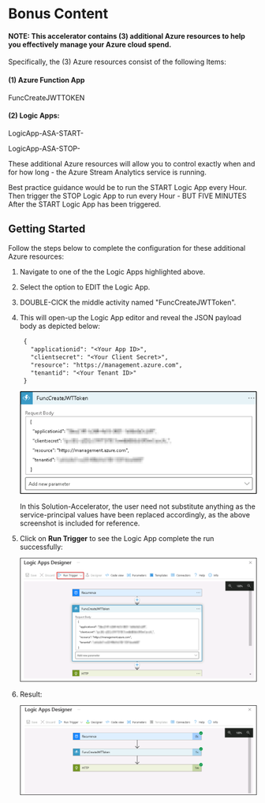# Bonus Content

#### NOTE: This accelerator contains (3) additional Azure resources to help you effectively manage your Azure cloud spend.

Specifically, the (3) Azure resources consist of the following Items:

#### (1) Azure Function App  
   FuncCreateJWTTOKEN<inject key = "DeploymentID"></inject>

#### (2) Logic Apps:

   LogicApp-ASA-START-<inject key = "DeploymentID"></inject>

   LogicApp-ASA-STOP-<inject key = "DeploymentID"></inject>

These additional Azure resources will allow you to control exactly when and for how long - the Azure Stream Analytics service is running.  

Best practice guidance would be to run the START Logic App every Hour. 
Then trigger the STOP Logic App to run every Hour - BUT FIVE MINUTES After the START Logic App has been triggered.

## Getting Started
Follow the steps below to complete the configuration for these additional Azure resources:

1. Navigate to one of the the Logic Apps highlighted above.

2. Select the option to EDIT the Logic App.

3. DOUBLE-CICK the middle activity named "FuncCreateJWTToken<inject key = "DeploymentID"></inject>".

4. This will open-up the Logic App editor and reveal the JSON payload body as depicted below:

        {
          "applicationid": "<Your App ID>",
          "clientsecret": "<Your Client Secret>",
          "resource": "https://management.azure.com",
          "tenantid": "<Your Tenant ID>"
        }
        
   ![JsonPayload](/images/22.png)
   
   In this Solution-Accelerator, the user need not substitute anything as the service-principal values have been replaced accordingly, as the above screenshot is included for reference.
   
5. Click on **Run Trigger** to see the Logic App complete the run successfully:

   ![RunTrigger](/images/23.png)
   
6. Result:

   ![Result](/images/24.png)
